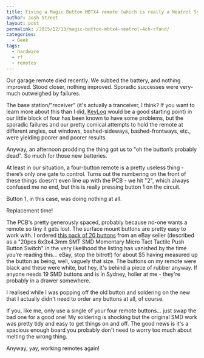 ```yaml
---
title: Fixing a Magic Button MBTX4 remote (which is really a Neatrol Systems 4Ch RFAND Tranceiver)
author: Josh Street
layout: post
permalink: /2015/12/13/magic-button-mbtx4-neatrol-4ch-rfand/
categories:
  - Geek
tags:
  - hardware
  - rf
  - remotes
---
```


Our garage remote died recently. We subbed the battery, and nothing improved. Stood closer, nothing improved. Sporadic successes were very-much outweighed by failures.

The base station/"receiver" (it's actually a tranceiver, I think? If you want to learn more about this than I did, [KeyLoq](https://en.wikipedia.org/wiki/KeeLoq) would be a good starting point) in our little block of four has been known to have some problems, but the sporadic failures and our pretty comical attempts to hold the remote at different angles, out windows, bashed-sideways, bashed-frontways, etc., were yielding poorer and poorer results.

Anyway, an afternoon prodding the thing got us to "oh the button’s probably dead". So much for those new batteries.

At least in our situation, a four-button remote is a pretty useless thing - there’s only one gate to control. Turns out the numbering on the front of these things doesn’t even line up with the PCB - we hit "2", which always confused me no end, but this is really pressing button 1 on the circuit.

Button 1, in this case, was doing nothing at all.

Replacement time!

The PCB's pretty generously spaced, probably because no-one wants a remote so tiny it gets lost. The surface mount buttons are pretty easy to work with. I ordered [this pack of 20 buttons](http://www.ebay.com.au/itm/310787954698) from an eBay seller (described as a "20pcs 6x3x4.3mm SMT SMD Momentary Micro Tact Tactile Push Button Switch" in the very likelihood the listing has vanished by the time you’re reading this… eBay, stop the bitrot!) for about $5 having measured up the button as being, well, vaguely that size. The buttons on my remote were black and these were white, but hey, it's behind a piece of rubber anyway. If anyone needs 19 SMD buttons and is in Sydney, holler at me - they're probably in a drawer somewhere.

I realised while I was popping off the old button and soldering on the new that I actually didn't need to order any buttons at all, of course.

If you, like me, only use a single of your four remote buttons… just swap the bad one for a good one! My soldering is shocking but the original SMD work was pretty tidy and easy to get things on and off. The good news is it's a spacious enough board you probably don't need to worry too much about melting the wrong thing.

Anyway, yay, working remotes again!
